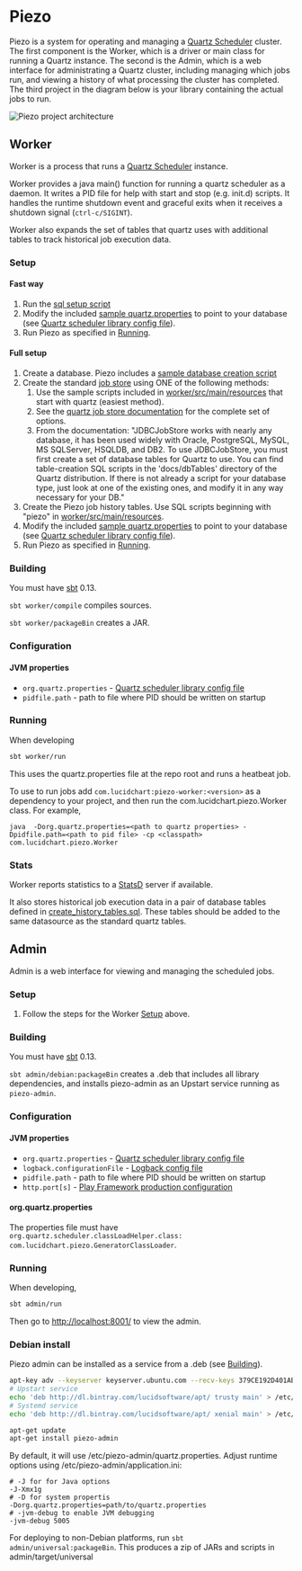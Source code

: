 Piezo
=====

Piezo is a system for operating and managing a [Quartz Scheduler](http://quartz-scheduler.org/documentation/quartz-2.2.x/quick-start) cluster. The first component is the Worker, which is a driver or main class for running a Quartz instance. The second is the Admin, which is a web interface for administrating a Quartz cluster, including managing which jobs run, and viewing a history of what processing the cluster has completed. The third project in the diagram below is your library containing the actual jobs to run.

![Piezo project architecture](documentation/piezo_project_architecture.png "Project Architecture")

## Worker
Worker is a process that runs a [Quartz Scheduler](http://quartz-scheduler.org/documentation/quartz-2.2.x/quick-start) instance.

Worker provides a java main() function for running a quartz scheduler as a daemon. It writes a PID file for help with start and stop (e.g. init.d) scripts. It handles the runtime shutdown event and graceful exits when it receives a shutdown signal (`ctrl-c/SIGINT`).

Worker also expands the set of tables that quartz uses with additional tables to track historical job execution data.

### Setup

#### Fast way

1. Run the [sql setup script](worker/src/main/resources/run-sql.sh)
2. Modify the included [sample quartz.properties](/worker/src/main/resources/quartz.properties) to point to your database (see [Quartz scheduler library config file](http://quartz-scheduler.org/documentation/quartz-2.2.x/configuration/)).
3. Run Piezo as specified in [Running](#running).

#### Full setup
1. Create a database. Piezo includes a [sample database creation script](worker/src/main/resources/run_me_first.sql)
2. Create the standard [job store](http://quartz-scheduler.org/documentation/quartz-2.2.x/tutorials/tutorial-lesson-09) using ONE of the following methods:
    1. Use the sample scripts included in [worker/src/main/resources](worker/src/main/resources) that start with quartz (easiest method).
    2. See the [quartz job store documentation](http://quartz-scheduler.org/documentation/quartz-2.2.x/tutorials/tutorial-lesson-09) for the complete set of options.
    3. From the documentation:
        "JDBCJobStore works with nearly any database, it has been used widely with Oracle, PostgreSQL, MySQL, MS SQLServer, HSQLDB, and DB2. To use JDBCJobStore, you must first create a set of database tables for Quartz to use. You can find table-creation SQL scripts in the 'docs/dbTables' directory of the Quartz distribution. If there is not already a script for your database type, just look at one of the existing ones, and modify it in any way necessary for your DB."
3. Create the Piezo job history tables. Use SQL scripts beginning with "piezo" in [worker/src/main/resources](/worker/src/main/resources).
4. Modify the included [sample quartz.properties](/worker/src/main/resources/quartz.properties) to point to your database (see [Quartz scheduler library config file](http://quartz-scheduler.org/documentation/quartz-2.2.x/configuration/)).
5. Run Piezo as specified in [Running](#running).

### Building
You must have [sbt](http://www.scala-sbt.org/) 0.13.

`sbt worker/compile` compiles sources.

`sbt worker/packageBin` creates a JAR.

### Configuration
#### JVM properties
* `org.quartz.properties` - [Quartz scheduler library config file](http://quartz-scheduler.org/documentation/quartz-2.2.x/configuration/)
* `pidfile.path` - path to file where PID should be written on startup

### Running

When developing

```sh
sbt worker/run
```

This uses the quartz.properties file at the repo root and runs a heatbeat job.

To use to run jobs add `com.lucidchart:piezo-worker:<version>` as a dependency to your project, and then run the
com.lucidchart.piezo.Worker class. For example,

```
java  -Dorg.quartz.properties=<path to quartz properties> -Dpidfile.path=<path to pid file> -cp <classpath> com.lucidchart.piezo.Worker
```

### Stats
Worker reports statistics to a [StatsD](https://github.com/etsy/statsd/) server if available.

It also stores historical job execution data in a pair of database tables defined in [create_history_tables.sql](worker/src/main/resources/create_history_tables.sql). These tables should be added to the same datasource as the standard quartz tables.

## Admin

Admin is a web interface for viewing and managing the scheduled jobs.

### Setup
1. Follow the steps for the Worker [Setup](#setup) above.

### <a name="adminBuilding">Building</a>
You must have [sbt](http://www.scala-sbt.org/) 0.13.

`sbt admin/debian:packageBin` creates a .deb that includes all library dependencies, and installs piezo-admin as an Upstart service running as `piezo-admin`.

### Configuration
#### JVM properties
* `org.quartz.properties` - [Quartz scheduler library config file](http://quartz-scheduler.org/documentation/quartz-2.2.x/configuration/)
* `logback.configurationFile` - [Logback config file](http://logback.qos.ch/manual/configuration.html)
* `pidfile.path` - path to file where PID should be written on startup
* `http.port[s]` - [Play Framework production configuration](http://www.playframework.com/documentation/2.1.1/ProductionConfiguration)

#### org.quartz.properties

The properties file must have `org.quartz.scheduler.classLoadHelper.class: com.lucidchart.piezo.GeneratorClassLoader`.

### Running

When developing,

```sh
sbt admin/run
```

Then go to [http://localhost:8001/](http://localhost:8001/) to view the admin.

### Debian install

Piezo admin can be installed as a service from a .deb (see [Building](#adminBuilding)).

```sh
apt-key adv --keyserver keyserver.ubuntu.com --recv-keys 379CE192D401AB61
# Upstart service
echo 'deb http://dl.bintray.com/lucidsoftware/apt/ trusty main' > /etc/apt/sources.list.d/lucidsoftware.list
# Systemd service
echo 'deb http://dl.bintray.com/lucidsoftware/apt/ xenial main' > /etc/apt/sources.list.d/lucidsoftware.list

apt-get update
apt-get install piezo-admin
```

By default, it will use /etc/piezo-admin/quartz.properties. Adjust runtime options using /etc/piezo-admin/application.ini:

```
# -J for for Java options
-J-Xmx1g
# -D for system propertis
-Dorg.quartz.properties=path/to/quartz.properties
# -jvm-debug to enable JVM debugging
-jvm-debug 5005
```

For deploying to non-Debian platforms, run `sbt admin/universal:packageBin`. This produces a zip of JARs and scripts in
admin/target/universal
